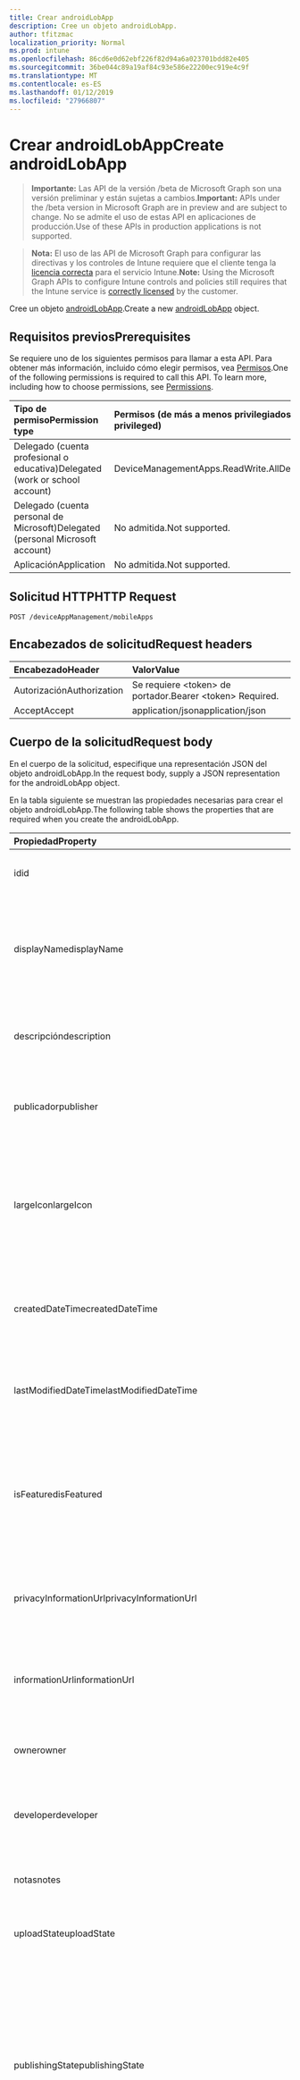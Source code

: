 ```yaml
---
title: Crear androidLobApp
description: Cree un objeto androidLobApp.
author: tfitzmac
localization_priority: Normal
ms.prod: intune
ms.openlocfilehash: 86cd6e0d62ebf226f82d94a6a023701bdd82e405
ms.sourcegitcommit: 36be044c89a19af84c93e586e22200ec919e4c9f
ms.translationtype: MT
ms.contentlocale: es-ES
ms.lasthandoff: 01/12/2019
ms.locfileid: "27966807"
---
```

# <a name="create-androidlobapp"></a><span data-ttu-id="57da5-103">Crear androidLobApp</span><span class="sxs-lookup"><span data-stu-id="57da5-103">Create androidLobApp</span></span>

> <span data-ttu-id="57da5-104">**Importante:** Las API de la versión /beta de Microsoft Graph son una versión preliminar y están sujetas a cambios.</span><span class="sxs-lookup"><span data-stu-id="57da5-104">**Important:** APIs under the /beta version in Microsoft Graph are in preview and are subject to change.</span></span> <span data-ttu-id="57da5-105">No se admite el uso de estas API en aplicaciones de producción.</span><span class="sxs-lookup"><span data-stu-id="57da5-105">Use of these APIs in production applications is not supported.</span></span>

> <span data-ttu-id="57da5-106">**Nota:** El uso de las API de Microsoft Graph para configurar las directivas y los controles de Intune requiere que el cliente tenga la [licencia correcta](https://go.microsoft.com/fwlink/?linkid=839381) para el servicio Intune.</span><span class="sxs-lookup"><span data-stu-id="57da5-106">**Note:** Using the Microsoft Graph APIs to configure Intune controls and policies still requires that the Intune service is [correctly licensed](https://go.microsoft.com/fwlink/?linkid=839381) by the customer.</span></span>

<span data-ttu-id="57da5-107">Cree un objeto [androidLobApp](../resources/intune-apps-androidlobapp.md).</span><span class="sxs-lookup"><span data-stu-id="57da5-107">Create a new [androidLobApp](../resources/intune-apps-androidlobapp.md) object.</span></span>
## <a name="prerequisites"></a><span data-ttu-id="57da5-108">Requisitos previos</span><span class="sxs-lookup"><span data-stu-id="57da5-108">Prerequisites</span></span>
<span data-ttu-id="57da5-p102">Se requiere uno de los siguientes permisos para llamar a esta API. Para obtener más información, incluido cómo elegir permisos, vea [Permisos](/graph/permissions-reference).</span><span class="sxs-lookup"><span data-stu-id="57da5-p102">One of the following permissions is required to call this API. To learn more, including how to choose permissions, see [Permissions](/graph/permissions-reference).</span></span>

|<span data-ttu-id="57da5-111">Tipo de permiso</span><span class="sxs-lookup"><span data-stu-id="57da5-111">Permission type</span></span>|<span data-ttu-id="57da5-112">Permisos (de más a menos privilegiados)</span><span class="sxs-lookup"><span data-stu-id="57da5-112">Permissions (from most to least privileged)</span></span>|
|:---|:---|
|<span data-ttu-id="57da5-113">Delegado (cuenta profesional o educativa)</span><span class="sxs-lookup"><span data-stu-id="57da5-113">Delegated (work or school account)</span></span>|<span data-ttu-id="57da5-114">DeviceManagementApps.ReadWrite.All</span><span class="sxs-lookup"><span data-stu-id="57da5-114">DeviceManagementApps.ReadWrite.All</span></span>|
|<span data-ttu-id="57da5-115">Delegado (cuenta personal de Microsoft)</span><span class="sxs-lookup"><span data-stu-id="57da5-115">Delegated (personal Microsoft account)</span></span>|<span data-ttu-id="57da5-116">No admitida.</span><span class="sxs-lookup"><span data-stu-id="57da5-116">Not supported.</span></span>|
|<span data-ttu-id="57da5-117">Aplicación</span><span class="sxs-lookup"><span data-stu-id="57da5-117">Application</span></span>|<span data-ttu-id="57da5-118">No admitida.</span><span class="sxs-lookup"><span data-stu-id="57da5-118">Not supported.</span></span>|

## <a name="http-request"></a><span data-ttu-id="57da5-119">Solicitud HTTP</span><span class="sxs-lookup"><span data-stu-id="57da5-119">HTTP Request</span></span>
<!-- {
  "blockType": "ignored"
}
-->
``` http
POST /deviceAppManagement/mobileApps
```

## <a name="request-headers"></a><span data-ttu-id="57da5-120">Encabezados de solicitud</span><span class="sxs-lookup"><span data-stu-id="57da5-120">Request headers</span></span>
|<span data-ttu-id="57da5-121">Encabezado</span><span class="sxs-lookup"><span data-stu-id="57da5-121">Header</span></span>|<span data-ttu-id="57da5-122">Valor</span><span class="sxs-lookup"><span data-stu-id="57da5-122">Value</span></span>|
|:---|:---|
|<span data-ttu-id="57da5-123">Autorización</span><span class="sxs-lookup"><span data-stu-id="57da5-123">Authorization</span></span>|<span data-ttu-id="57da5-124">Se requiere &lt;token&gt; de portador.</span><span class="sxs-lookup"><span data-stu-id="57da5-124">Bearer &lt;token&gt; Required.</span></span>|
|<span data-ttu-id="57da5-125">Accept</span><span class="sxs-lookup"><span data-stu-id="57da5-125">Accept</span></span>|<span data-ttu-id="57da5-126">application/json</span><span class="sxs-lookup"><span data-stu-id="57da5-126">application/json</span></span>|

## <a name="request-body"></a><span data-ttu-id="57da5-127">Cuerpo de la solicitud</span><span class="sxs-lookup"><span data-stu-id="57da5-127">Request body</span></span>
<span data-ttu-id="57da5-128">En el cuerpo de la solicitud, especifique una representación JSON del objeto androidLobApp.</span><span class="sxs-lookup"><span data-stu-id="57da5-128">In the request body, supply a JSON representation for the androidLobApp object.</span></span>

<span data-ttu-id="57da5-129">En la tabla siguiente se muestran las propiedades necesarias para crear el objeto androidLobApp.</span><span class="sxs-lookup"><span data-stu-id="57da5-129">The following table shows the properties that are required when you create the androidLobApp.</span></span>

|<span data-ttu-id="57da5-130">Propiedad</span><span class="sxs-lookup"><span data-stu-id="57da5-130">Property</span></span>|<span data-ttu-id="57da5-131">Tipo</span><span class="sxs-lookup"><span data-stu-id="57da5-131">Type</span></span>|<span data-ttu-id="57da5-132">Descripción</span><span class="sxs-lookup"><span data-stu-id="57da5-132">Description</span></span>|
|:---|:---|:---|
|<span data-ttu-id="57da5-133">id</span><span class="sxs-lookup"><span data-stu-id="57da5-133">id</span></span>|<span data-ttu-id="57da5-134">Cadena</span><span class="sxs-lookup"><span data-stu-id="57da5-134">String</span></span>|<span data-ttu-id="57da5-135">Clave de la entidad.</span><span class="sxs-lookup"><span data-stu-id="57da5-135">Key of the entity.</span></span> <span data-ttu-id="57da5-136">Heredado de [mobileApp](../resources/intune-apps-mobileapp.md).</span><span class="sxs-lookup"><span data-stu-id="57da5-136">Inherited from [mobileApp](../resources/intune-apps-mobileapp.md)</span></span>|
|<span data-ttu-id="57da5-137">displayName</span><span class="sxs-lookup"><span data-stu-id="57da5-137">displayName</span></span>|<span data-ttu-id="57da5-138">Cadena</span><span class="sxs-lookup"><span data-stu-id="57da5-138">String</span></span>|<span data-ttu-id="57da5-139">Título de la aplicación importado o proporcionado por el administrador.</span><span class="sxs-lookup"><span data-stu-id="57da5-139">The admin provided or imported title of the app.</span></span> <span data-ttu-id="57da5-140">Heredado de [mobileApp](../resources/intune-apps-mobileapp.md).</span><span class="sxs-lookup"><span data-stu-id="57da5-140">Inherited from [mobileApp](../resources/intune-apps-mobileapp.md)</span></span>|
|<span data-ttu-id="57da5-141">descripción</span><span class="sxs-lookup"><span data-stu-id="57da5-141">description</span></span>|<span data-ttu-id="57da5-142">Cadena</span><span class="sxs-lookup"><span data-stu-id="57da5-142">String</span></span>|<span data-ttu-id="57da5-143">Descripción de la aplicación.</span><span class="sxs-lookup"><span data-stu-id="57da5-143">The description of the app.</span></span> <span data-ttu-id="57da5-144">Heredado de [mobileApp](../resources/intune-apps-mobileapp.md).</span><span class="sxs-lookup"><span data-stu-id="57da5-144">Inherited from [mobileApp](../resources/intune-apps-mobileapp.md)</span></span>|
|<span data-ttu-id="57da5-145">publicador</span><span class="sxs-lookup"><span data-stu-id="57da5-145">publisher</span></span>|<span data-ttu-id="57da5-146">Cadena</span><span class="sxs-lookup"><span data-stu-id="57da5-146">String</span></span>|<span data-ttu-id="57da5-147">Publicador de la aplicación.</span><span class="sxs-lookup"><span data-stu-id="57da5-147">The publisher of the app.</span></span> <span data-ttu-id="57da5-148">Heredado de [mobileApp](../resources/intune-apps-mobileapp.md).</span><span class="sxs-lookup"><span data-stu-id="57da5-148">Inherited from [mobileApp](../resources/intune-apps-mobileapp.md)</span></span>|
|<span data-ttu-id="57da5-149">largeIcon</span><span class="sxs-lookup"><span data-stu-id="57da5-149">largeIcon</span></span>|[<span data-ttu-id="57da5-150">mimeContent</span><span class="sxs-lookup"><span data-stu-id="57da5-150">mimeContent</span></span>](../resources/intune-shared-mimecontent.md)|<span data-ttu-id="57da5-151">Icono grande que se mostrará en los detalles de la aplicación y se usa para cargar el icono.</span><span class="sxs-lookup"><span data-stu-id="57da5-151">The large icon, to be displayed in the app details and used for upload of the icon.</span></span> <span data-ttu-id="57da5-152">Heredado de [mobileApp](../resources/intune-apps-mobileapp.md).</span><span class="sxs-lookup"><span data-stu-id="57da5-152">Inherited from [mobileApp](../resources/intune-apps-mobileapp.md)</span></span>|
|<span data-ttu-id="57da5-153">createdDateTime</span><span class="sxs-lookup"><span data-stu-id="57da5-153">createdDateTime</span></span>|<span data-ttu-id="57da5-154">DateTimeOffset</span><span class="sxs-lookup"><span data-stu-id="57da5-154">DateTimeOffset</span></span>|<span data-ttu-id="57da5-155">Fecha y hora de creación de la aplicación.</span><span class="sxs-lookup"><span data-stu-id="57da5-155">The date and time the app was created.</span></span> <span data-ttu-id="57da5-156">Heredado de [mobileApp](../resources/intune-apps-mobileapp.md).</span><span class="sxs-lookup"><span data-stu-id="57da5-156">Inherited from [mobileApp](../resources/intune-apps-mobileapp.md)</span></span>|
|<span data-ttu-id="57da5-157">lastModifiedDateTime</span><span class="sxs-lookup"><span data-stu-id="57da5-157">lastModifiedDateTime</span></span>|<span data-ttu-id="57da5-158">DateTimeOffset</span><span class="sxs-lookup"><span data-stu-id="57da5-158">DateTimeOffset</span></span>|<span data-ttu-id="57da5-159">Fecha y hora de la última modificación de la aplicación.</span><span class="sxs-lookup"><span data-stu-id="57da5-159">The date and time the app was last modified.</span></span> <span data-ttu-id="57da5-160">Heredado de [mobileApp](../resources/intune-apps-mobileapp.md).</span><span class="sxs-lookup"><span data-stu-id="57da5-160">Inherited from [mobileApp](../resources/intune-apps-mobileapp.md)</span></span>|
|<span data-ttu-id="57da5-161">isFeatured</span><span class="sxs-lookup"><span data-stu-id="57da5-161">isFeatured</span></span>|<span data-ttu-id="57da5-162">Booleano</span><span class="sxs-lookup"><span data-stu-id="57da5-162">Boolean</span></span>|<span data-ttu-id="57da5-163">Valor que indica si el administrador ha marcado la aplicación como destacada. Heredado de [mobileApp](../resources/intune-apps-mobileapp.md).</span><span class="sxs-lookup"><span data-stu-id="57da5-163">The value indicating whether the app is marked as featured by the admin. Inherited from [mobileApp](../resources/intune-apps-mobileapp.md)</span></span>|
|<span data-ttu-id="57da5-164">privacyInformationUrl</span><span class="sxs-lookup"><span data-stu-id="57da5-164">privacyInformationUrl</span></span>|<span data-ttu-id="57da5-165">Cadena</span><span class="sxs-lookup"><span data-stu-id="57da5-165">String</span></span>|<span data-ttu-id="57da5-166">La dirección URL de la declaración de privacidad.</span><span class="sxs-lookup"><span data-stu-id="57da5-166">The privacy statement Url.</span></span> <span data-ttu-id="57da5-167">Heredado de [mobileApp](../resources/intune-apps-mobileapp.md).</span><span class="sxs-lookup"><span data-stu-id="57da5-167">Inherited from [mobileApp](../resources/intune-apps-mobileapp.md)</span></span>|
|<span data-ttu-id="57da5-168">informationUrl</span><span class="sxs-lookup"><span data-stu-id="57da5-168">informationUrl</span></span>|<span data-ttu-id="57da5-169">Cadena</span><span class="sxs-lookup"><span data-stu-id="57da5-169">String</span></span>|<span data-ttu-id="57da5-170">La dirección URL para obtener más información.</span><span class="sxs-lookup"><span data-stu-id="57da5-170">The more information Url.</span></span> <span data-ttu-id="57da5-171">Heredado de [mobileApp](../resources/intune-apps-mobileapp.md).</span><span class="sxs-lookup"><span data-stu-id="57da5-171">Inherited from [mobileApp](../resources/intune-apps-mobileapp.md)</span></span>|
|<span data-ttu-id="57da5-172">owner</span><span class="sxs-lookup"><span data-stu-id="57da5-172">owner</span></span>|<span data-ttu-id="57da5-173">Cadena</span><span class="sxs-lookup"><span data-stu-id="57da5-173">String</span></span>|<span data-ttu-id="57da5-174">Propietario de la aplicación.</span><span class="sxs-lookup"><span data-stu-id="57da5-174">The owner of the app.</span></span> <span data-ttu-id="57da5-175">Heredado de [mobileApp](../resources/intune-apps-mobileapp.md).</span><span class="sxs-lookup"><span data-stu-id="57da5-175">Inherited from [mobileApp](../resources/intune-apps-mobileapp.md)</span></span>|
|<span data-ttu-id="57da5-176">developer</span><span class="sxs-lookup"><span data-stu-id="57da5-176">developer</span></span>|<span data-ttu-id="57da5-177">Cadena</span><span class="sxs-lookup"><span data-stu-id="57da5-177">String</span></span>|<span data-ttu-id="57da5-178">Desarrollador de la aplicación.</span><span class="sxs-lookup"><span data-stu-id="57da5-178">The developer of the app.</span></span> <span data-ttu-id="57da5-179">Heredado de [mobileApp](../resources/intune-apps-mobileapp.md).</span><span class="sxs-lookup"><span data-stu-id="57da5-179">Inherited from [mobileApp](../resources/intune-apps-mobileapp.md)</span></span>|
|<span data-ttu-id="57da5-180">notas</span><span class="sxs-lookup"><span data-stu-id="57da5-180">notes</span></span>|<span data-ttu-id="57da5-181">Cadena</span><span class="sxs-lookup"><span data-stu-id="57da5-181">String</span></span>|<span data-ttu-id="57da5-182">Notas de la aplicación.</span><span class="sxs-lookup"><span data-stu-id="57da5-182">Notes for the app.</span></span> <span data-ttu-id="57da5-183">Heredado de [mobileApp](../resources/intune-apps-mobileapp.md).</span><span class="sxs-lookup"><span data-stu-id="57da5-183">Inherited from [mobileApp](../resources/intune-apps-mobileapp.md)</span></span>|
|<span data-ttu-id="57da5-184">uploadState</span><span class="sxs-lookup"><span data-stu-id="57da5-184">uploadState</span></span>|<span data-ttu-id="57da5-185">Int32</span><span class="sxs-lookup"><span data-stu-id="57da5-185">Int32</span></span>|<span data-ttu-id="57da5-186">El estado de carga.</span><span class="sxs-lookup"><span data-stu-id="57da5-186">The upload state.</span></span> <span data-ttu-id="57da5-187">Heredado de [mobileApp](../resources/intune-apps-mobileapp.md).</span><span class="sxs-lookup"><span data-stu-id="57da5-187">Inherited from [mobileApp](../resources/intune-apps-mobileapp.md)</span></span>|
|<span data-ttu-id="57da5-188">publishingState</span><span class="sxs-lookup"><span data-stu-id="57da5-188">publishingState</span></span>|[<span data-ttu-id="57da5-189">mobileAppPublishingState</span><span class="sxs-lookup"><span data-stu-id="57da5-189">mobileAppPublishingState</span></span>](../resources/intune-apps-mobileapppublishingstate.md)|<span data-ttu-id="57da5-190">Estado de publicación de la aplicación.</span><span class="sxs-lookup"><span data-stu-id="57da5-190">The publishing state for the app.</span></span> <span data-ttu-id="57da5-191">La aplicación no puede asignarse a menos que se publique.</span><span class="sxs-lookup"><span data-stu-id="57da5-191">The app cannot be assigned unless the app is published.</span></span> <span data-ttu-id="57da5-192">Se hereda de [mobileApp](../resources/intune-apps-mobileapp.md).</span><span class="sxs-lookup"><span data-stu-id="57da5-192">Inherited from [mobileApp](../resources/intune-apps-mobileapp.md).</span></span> <span data-ttu-id="57da5-193">Los valores posibles son: `notPublished`, `processing` y `published`.</span><span class="sxs-lookup"><span data-stu-id="57da5-193">Possible values are: `notPublished`, `processing`, `published`.</span></span>|
|<span data-ttu-id="57da5-194">committedContentVersion</span><span class="sxs-lookup"><span data-stu-id="57da5-194">committedContentVersion</span></span>|<span data-ttu-id="57da5-195">Cadena</span><span class="sxs-lookup"><span data-stu-id="57da5-195">String</span></span>|<span data-ttu-id="57da5-196">Versión interna del contenido confirmado.</span><span class="sxs-lookup"><span data-stu-id="57da5-196">The internal committed content version.</span></span> <span data-ttu-id="57da5-197">Heredado de [mobileLobApp](../resources/intune-apps-mobilelobapp.md).</span><span class="sxs-lookup"><span data-stu-id="57da5-197">Inherited from [mobileLobApp](../resources/intune-apps-mobilelobapp.md)</span></span>|
|<span data-ttu-id="57da5-198">fileName</span><span class="sxs-lookup"><span data-stu-id="57da5-198">fileName</span></span>|<span data-ttu-id="57da5-199">Cadena</span><span class="sxs-lookup"><span data-stu-id="57da5-199">String</span></span>|<span data-ttu-id="57da5-200">Nombre del archivo de la aplicación de LOB principal.</span><span class="sxs-lookup"><span data-stu-id="57da5-200">The name of the main Lob application file.</span></span> <span data-ttu-id="57da5-201">Heredado de [mobileLobApp](../resources/intune-apps-mobilelobapp.md).</span><span class="sxs-lookup"><span data-stu-id="57da5-201">Inherited from [mobileLobApp](../resources/intune-apps-mobilelobapp.md)</span></span>|
|<span data-ttu-id="57da5-202">size</span><span class="sxs-lookup"><span data-stu-id="57da5-202">size</span></span>|<span data-ttu-id="57da5-203">Int64</span><span class="sxs-lookup"><span data-stu-id="57da5-203">Int64</span></span>|<span data-ttu-id="57da5-204">Tamaño total, incluidos todos los archivos cargados.</span><span class="sxs-lookup"><span data-stu-id="57da5-204">The total size, including all uploaded files.</span></span> <span data-ttu-id="57da5-205">Heredado de [mobileLobApp](../resources/intune-apps-mobilelobapp.md).</span><span class="sxs-lookup"><span data-stu-id="57da5-205">Inherited from [mobileLobApp](../resources/intune-apps-mobilelobapp.md)</span></span>|
|<span data-ttu-id="57da5-206">packageId</span><span class="sxs-lookup"><span data-stu-id="57da5-206">packageId</span></span>|<span data-ttu-id="57da5-207">Cadena</span><span class="sxs-lookup"><span data-stu-id="57da5-207">String</span></span>|<span data-ttu-id="57da5-208">El identificador del paquete.</span><span class="sxs-lookup"><span data-stu-id="57da5-208">The package identifier.</span></span>|
|<span data-ttu-id="57da5-209">identityName</span><span class="sxs-lookup"><span data-stu-id="57da5-209">identityName</span></span>|<span data-ttu-id="57da5-210">Cadena</span><span class="sxs-lookup"><span data-stu-id="57da5-210">String</span></span>|<span data-ttu-id="57da5-211">Nombre de la identidad.</span><span class="sxs-lookup"><span data-stu-id="57da5-211">The Identity Name.</span></span>|
|<span data-ttu-id="57da5-212">minimumSupportedOperatingSystem</span><span class="sxs-lookup"><span data-stu-id="57da5-212">minimumSupportedOperatingSystem</span></span>|[<span data-ttu-id="57da5-213">androidMinimumOperatingSystem</span><span class="sxs-lookup"><span data-stu-id="57da5-213">androidMinimumOperatingSystem</span></span>](../resources/intune-apps-androidminimumoperatingsystem.md)|<span data-ttu-id="57da5-214">Valor del sistema operativo mínimo aplicable.</span><span class="sxs-lookup"><span data-stu-id="57da5-214">The value for the minimum applicable operating system.</span></span>|
|<span data-ttu-id="57da5-215">versionName</span><span class="sxs-lookup"><span data-stu-id="57da5-215">versionName</span></span>|<span data-ttu-id="57da5-216">Cadena</span><span class="sxs-lookup"><span data-stu-id="57da5-216">String</span></span>|<span data-ttu-id="57da5-217">El nombre de la versión de la aplicación de línea de negocio (LoB) de Android.</span><span class="sxs-lookup"><span data-stu-id="57da5-217">The version name of Android Line of Business (LoB) app.</span></span>|
|<span data-ttu-id="57da5-218">versionCode</span><span class="sxs-lookup"><span data-stu-id="57da5-218">versionCode</span></span>|<span data-ttu-id="57da5-219">Cadena</span><span class="sxs-lookup"><span data-stu-id="57da5-219">String</span></span>|<span data-ttu-id="57da5-220">El código de versión de la aplicación de línea de negocio (LoB) de Android.</span><span class="sxs-lookup"><span data-stu-id="57da5-220">The version code of Android Line of Business (LoB) app.</span></span>|
|<span data-ttu-id="57da5-221">identityVersion</span><span class="sxs-lookup"><span data-stu-id="57da5-221">identityVersion</span></span>|<span data-ttu-id="57da5-222">Cadena</span><span class="sxs-lookup"><span data-stu-id="57da5-222">String</span></span>|<span data-ttu-id="57da5-223">Versión de la identidad.</span><span class="sxs-lookup"><span data-stu-id="57da5-223">The identity version.</span></span>|



## <a name="response"></a><span data-ttu-id="57da5-224">Respuesta</span><span class="sxs-lookup"><span data-stu-id="57da5-224">Response</span></span>
<span data-ttu-id="57da5-225">Si se ejecuta correctamente, este método devuelve un código de respuesta `201 Created` y un objeto [androidLobApp](../resources/intune-apps-androidlobapp.md) en el cuerpo de la respuesta.</span><span class="sxs-lookup"><span data-stu-id="57da5-225">If successful, this method returns a `201 Created` response code and a [androidLobApp](../resources/intune-apps-androidlobapp.md) object in the response body.</span></span>

## <a name="example"></a><span data-ttu-id="57da5-226">Ejemplo</span><span class="sxs-lookup"><span data-stu-id="57da5-226">Example</span></span>
### <a name="request"></a><span data-ttu-id="57da5-227">Solicitud</span><span class="sxs-lookup"><span data-stu-id="57da5-227">Request</span></span>
<span data-ttu-id="57da5-228">Aquí tiene un ejemplo de la solicitud.</span><span class="sxs-lookup"><span data-stu-id="57da5-228">Here is an example of the request.</span></span>
``` http
POST https://graph.microsoft.com/beta/deviceAppManagement/mobileApps
Content-type: application/json
Content-length: 1365

{
  "@odata.type": "#microsoft.graph.androidLobApp",
  "displayName": "Display Name value",
  "description": "Description value",
  "publisher": "Publisher value",
  "largeIcon": {
    "@odata.type": "microsoft.graph.mimeContent",
    "type": "Type value",
    "value": "dmFsdWU="
  },
  "lastModifiedDateTime": "2017-01-01T00:00:35.1329464-08:00",
  "isFeatured": true,
  "privacyInformationUrl": "https://example.com/privacyInformationUrl/",
  "informationUrl": "https://example.com/informationUrl/",
  "owner": "Owner value",
  "developer": "Developer value",
  "notes": "Notes value",
  "uploadState": 11,
  "publishingState": "processing",
  "committedContentVersion": "Committed Content Version value",
  "fileName": "File Name value",
  "size": 4,
  "packageId": "Package Id value",
  "identityName": "Identity Name value",
  "minimumSupportedOperatingSystem": {
    "@odata.type": "microsoft.graph.androidMinimumOperatingSystem",
    "v4_0": true,
    "v4_0_3": true,
    "v4_1": true,
    "v4_2": true,
    "v4_3": true,
    "v4_4": true,
    "v5_0": true,
    "v5_1": true,
    "v6_0": true,
    "v7_0": true,
    "v7_1": true,
    "v8_0": true,
    "v8_1": true,
    "v9_0": true
  },
  "versionName": "Version Name value",
  "versionCode": "Version Code value",
  "identityVersion": "Identity Version value"
}
```

### <a name="response"></a><span data-ttu-id="57da5-229">Respuesta</span><span class="sxs-lookup"><span data-stu-id="57da5-229">Response</span></span>
<span data-ttu-id="57da5-p120">Aquí tiene un ejemplo de la respuesta. Nota: Puede que el objeto de respuesta que aparece aquí se trunque para abreviar. Todas las propiedades se devolverán de una llamada real.</span><span class="sxs-lookup"><span data-stu-id="57da5-p120">Here is an example of the response. Note: The response object shown here may be truncated for brevity. All of the properties will be returned from an actual call.</span></span>
``` http
HTTP/1.1 201 Created
Content-Type: application/json
Content-Length: 1473

{
  "@odata.type": "#microsoft.graph.androidLobApp",
  "id": "4b9a27d0-27d0-4b9a-d027-9a4bd0279a4b",
  "displayName": "Display Name value",
  "description": "Description value",
  "publisher": "Publisher value",
  "largeIcon": {
    "@odata.type": "microsoft.graph.mimeContent",
    "type": "Type value",
    "value": "dmFsdWU="
  },
  "createdDateTime": "2017-01-01T00:02:43.5775965-08:00",
  "lastModifiedDateTime": "2017-01-01T00:00:35.1329464-08:00",
  "isFeatured": true,
  "privacyInformationUrl": "https://example.com/privacyInformationUrl/",
  "informationUrl": "https://example.com/informationUrl/",
  "owner": "Owner value",
  "developer": "Developer value",
  "notes": "Notes value",
  "uploadState": 11,
  "publishingState": "processing",
  "committedContentVersion": "Committed Content Version value",
  "fileName": "File Name value",
  "size": 4,
  "packageId": "Package Id value",
  "identityName": "Identity Name value",
  "minimumSupportedOperatingSystem": {
    "@odata.type": "microsoft.graph.androidMinimumOperatingSystem",
    "v4_0": true,
    "v4_0_3": true,
    "v4_1": true,
    "v4_2": true,
    "v4_3": true,
    "v4_4": true,
    "v5_0": true,
    "v5_1": true,
    "v6_0": true,
    "v7_0": true,
    "v7_1": true,
    "v8_0": true,
    "v8_1": true,
    "v9_0": true
  },
  "versionName": "Version Name value",
  "versionCode": "Version Code value",
  "identityVersion": "Identity Version value"
}
```





